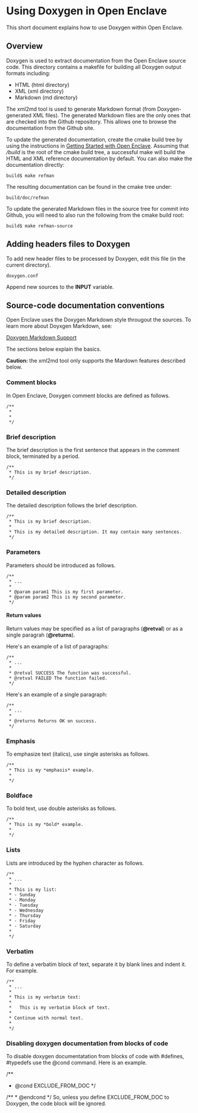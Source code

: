 Using Doxygen in Open Enclave
=============================

This short document explains how to use Doxygen within Open Enclave.

## Overview

Doxygen is used to extract documentation from the Open Enclave source code.
This directory contains a makefile for building all Doxygen output formats
including:

- HTML (html directory)
- XML (xml directory)
- Markdown (md directory)

The xml2md tool is used to generate Markdown format (from Doxygen-generated
XML files). The generated Markdown files are the only ones that are checked
into the Github repository. This allows one to browse the documentation from
the Github site.

To update the generated documentation, create the cmake build tree by using
the instructions in [Getting Started with Open Enclave](../GettingStarted.md).
Assuming that _/build_ is the root of the cmake build tree, a successful make
will build the HTML and XML reference documentation by default. You can
also make the documentation directly:

```
build$ make refman
```

The resulting documentation can be found in the cmake tree under:

```
build/doc/refman
```

To update the generated Markdown files in the source tree for commit into
Github, you will need to also run the following from the cmake build root:

```
build$ make refman-source
```

## Adding headers files to Doxygen

To add new header files to be processed by Doxygen, edit this file (in the
current directory).

```
doxygen.conf
```

Append new sources to the **INPUT** variable.

## Source-code documentation conventions

Open Enclave uses the Doxygen Markdown style througout the sources. To learn
more about Doyxgen Markdown, see:

  [Doxygen Markdown Support](https://www.stack.nl/~dimitri/doxygen/manual/markdown.html)

The sections below explain the basics.

**Caution:** the xml2md tool only supports the Mardown features described below.

### Comment blocks

In Open Enclave, Doxygen comment blocks are defined as follows.

```
/**
 *
 *
 */
```

### Brief description

The brief description is the first sentence that appears in the comment block,
terminated by a period.

```
/**
 * This is my brief description.
 */
```

### Detailed description

The detailed description follows the brief description.

```
/**
 * This is my brief description.
 *
 * This is my detailed description. It may contain many sentences.
 */
```

### Parameters

Parameters should be introduced as follows.

```
/**
 * ...
 *
 * @param param1 This is my first parameter.
 * @param param2 This is my second parameter.
 */
```
#### Return values

Return values may be specified as a list of paragraphs (**@retval**) or
as a single paragrah (**@returns**).

Here's an example of a list of paragraphs:

```
/**
 * ...
 *
 * @retval SUCCESS The function was successful.
 * @retval FAILED The function failed.
 */
```

Here's an example of a single paragraph:

```
/**
 * ...
 *
 * @returns Returns OK on success.
 */
```

### Emphasis

To emphasize text (italics), use single asterisks as follows.

```
/**
 * This is my *emphasis* example.
 *
 */
```

### Boldface

To bold text, use double asterisks as follows.

```
/**
 * This is my *bold* example.
 *
 */
```

### Lists

Lists are introduced by the hyphen character as follows.

```
/**
 * ...
 *
 * This is my list:
 * - Sunday
 * - Monday
 * - Tuesday
 * - Wednesday
 * - Thursday
 * - Friday
 * - Saturday
 *
 */
```

### Verbatim

To define a verbatim block of text, separate it by blank lines and indent it.
For example.

```
/**
 * ...
 *
 * This is my verbatim text:
 *
 *   This is my verbatim block of text.
 *
 * Continue with normal text.
 *
 */
```

### Disabling doxygen documentation from blocks of code

To disable doxygen documentatation from blocks of code with #defines, #typedefs use
the @cond command. Here is an example.

/**
 * @cond EXCLUDE_FROM_DOC
 */
<your code section goes here>
/**
 * @endcond
 */
So, unless you define EXCLUDE_FROM_DOC to Doxygen, the code block will be ignored.